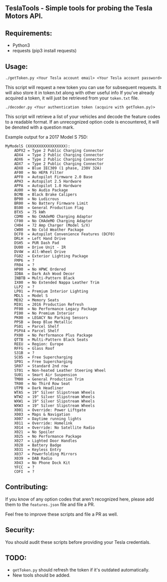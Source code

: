 
## TeslaTools - Simple tools for probing the Tesla Motors API.

## Requirements:

- Python3
- requests (pip3 install requests)

## Usage:

`./getToken.py <Your Tesla account email> <Your Tesla account password>`

This script will request a new token you can use for subsequent requests.  It will also store it in token.txt along with other useful info
If you've already acquired a token, it will just be retrieved from your `token.txt` file.

`./decoder.py <Your authentication token (acquire with getToken.py)>`

This script will retrieve a list of your vehicles and decode the feature codes to a readable format.
If an unrecognized option code is encountered, it will be denoted with a question mark.

Example output for a 2017 Model S 75D:

~~~
MyModelS (XXXXXXXXXXXXXXXXX):
    ADPX2 = Type 2 Public Charging Connector
    ADX4  = Type 2 Public Charging Connector
    ADX6  = Type 2 Public Charging Connector
    ADX7  = Type 2 Public Charging Connector
    ADX8  = Blue IEC309 (1 phase, 230V 32A)
    AF00  = No HEPA Filter
    APF0  = Autopilot Firmware 2.0 Base
    APH3  = Autopilot 2.5 Hardware
    APPA  = Autopilot 1.0 Hardware
    AU00  = No Audio Package
    BCMB  = Black Brake Calipers
    BP00  = No Ludicrous
    BR00  = No Battery Firmware Limit
    BS00  = General Production Flag
    BTX5  = 75 kWh
    CDM0  = No CHAdeMO Charging Adaptor
    CF00  = No CHAdeMO Charging Adaptor
    CH04  = 72 Amp Charger (Model S/X)
    CW00  = No Cold Weather Package
    DCF0  = Autopilot Convenience Features (DCF0)
    DRLH  = Left Hand Drive
    DSH5  = PUR Dash Pad
    DU00  = Drive Unit - IR
    DV4W  = All-Wheel Drive
    FG02  = Exterior Lighting Package
    FMP6  = ?
    FR04  = ?
    HP00  = No HPWC Ordered
    IDBA  = Dark Ash Wood Decor
    INBTB = Multi-Pattern Black
    IX00  = No Extended Nappa Leather Trim
    LLP2  = ?
    LP01  = Premium Interior Lighting
    MDLS  = Model S
    ME02  = Memory Seats
    MI01  = 2016 Production Refresh
    PF00  = No Performance Legacy Package
    PI00  = No Premium Interior
    PK00  = LEGACY No Parking Sensors
    PPSB  = Deep Blue Metallic
    PS01  = Parcel Shelf
    PSPX4 = Parcel Shelf
    PX00  = No Performance Plus Package
    QTTB  = Multi-Pattern Black Seats
    REEU  = Region: Europe
    RFFG  = Glass Roof
    S31B  = ?
    SC05  = Free Supercharging
    SP01  = Free Supercharging
    SR07  = Standard 2nd row
    ST01  = Non-heated Leather Steering Wheel
    SU01  = Smart Air Suspension
    TM00  = General Production Trim
    TR00  = No Third Row Seat
    UTPB  = Dark Headliner
    WTAS  = 19" Silver Slipstream Wheels
    WTW2  = 19" Silver Slipstream Wheels
    WXW1  = 19" Silver Slipstream Wheels
    WXW3  = 19" Silver Slipstream Wheels
    X001  = Override: Power Liftgate
    X003  = Maps & Navigation
    X007  = Daytime running lights
    X011  = Override: Homelink
    X014  = Override: No Satellite Radio
    X021  = No Spoiler
    X025  = No Performance Package
    X027  = Lighted Door Handles
    X028  = Battery Badge
    X031  = Keyless Entry
    X037  = Powerfolding Mirrors
    X039  = DAB Radio
    X043  = No Phone Dock Kit
    YFCC  = ?
    COFI  = ?
~~~

## Contributing:

If you know of any option codes that aren't recognized here, please add them to the `features.json` file and file a PR.

Feel free to improve these scripts and file a PR as well.

## Security:

You should audit these scripts before providing your Tesla credentials.

## TODO:

- `getToken.py` should refresh the token if it's outdated automatically.
- New tools should be added.


